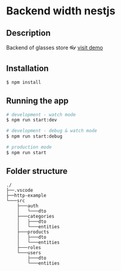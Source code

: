 # Backend width nestjs

## Description

Backend of glasses store 👓 [visit demo](https://weak-ruby-llama-tam.cyclic.app/docs)

## Installation

```bash
$ npm install
```

## Running the app

```bash
# development - watch mode
$ npm run start:dev

# development - debug & watch mode
$ npm run start:debug

# production mode
$ npm run start
```

## Folder structure

```text
./
├──.vscode
├──http-example
└───src
    ├───auth
    │   └───dto
    ├───categories
    │   ├───dto
    │   └───entities
    ├───products
    │   ├───dto
    │   └───entities
    ├───roles
    └───users
        ├───dto
        └───entities
```
